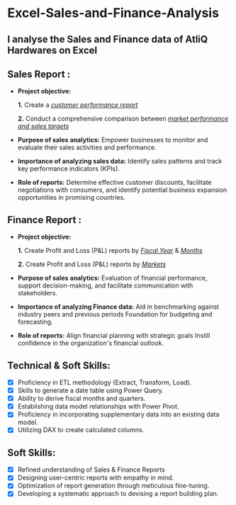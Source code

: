 # Excel-Sales-and-Finance-Analysis
## I analyse the Sales and Finance data of AtliQ Hardwares on Excel

## Sales Report :


- **Project objective:** 

    **1.** Create a _[customer performance report](https://github.com/dasdipayan2002/Excel-Sales-and-Finance-Analysis/blob/main/Customer%20Performance%20Report.pdf)_

    **2.** Conduct a comprehensive comparison between _[market performance and sales targets](https://github.com/dasdipayan2002/Excel-Sales-and-Finance-Analysis/blob/main/Market%20Performance%20vs%20Target%20Report.pdf)_

- **Purpose of sales analytics:** Empower businesses to monitor and evaluate their sales activities and performance.

- **Importance of analyzing sales data:** Identify sales patterns and track key performance indicators (KPIs).

- **Role of reports:** Determine effective customer discounts, facilitate negotiations with consumers, and identify potential business expansion opportunities in promising countries.


## Finance Report :

- **Project objective:** 

    **1.** Create Profit and Loss (P&L) reports by _[Fiscal Year](https://github.com/dasdipayan2002/Excel-Sales-and-Finance-Analysis/blob/main/P%26L%20Statement%20by%20Fiscal%20Year.pdf)_ & _[Months](https://github.com/dasdipayan2002/Excel-Sales-and-Finance-Analysis/blob/main/P%26L%20Statement%20by%20Months.pdf)_ 

   **2.** Create Profit and Loss (P&L) reports by _[Markets](https://github.com/dasdipayan2002/Excel-Sales-and-Finance-Analysis/blob/main/P%26L%20Statement%20by%20Markets.pdf)_

- **Purpose of sales analytics:** Evaluation of financial performance, support decision-making, and facilitate communication with stakeholders.

- **Importance of analyzing Finance data:** Aid in benchmarking against industry peers and previous periods Foundation for budgeting and forecasting.

- **Role of reports:** Align financial planning with strategic goals Instill confidence in the organization's financial outlook.


## Technical & Soft Skills:
- [x]	Proficiency in ETL methodology (Extract, Transform, Load).
- [x]	Skills to generate a date table using Power Query.
- [x]	Ability to derive fiscal months and quarters.
- [x]	Establishing data model relationships with Power Pivot.
- [x]	Proficiency in incorporating supplementary data into an existing data model.
- [x]	Utilizing DAX to create calculated columns.

## Soft Skills:
- [x]	Refined understanding of Sales & Finance Reports
- [x]	Designing user-centric reports with empathy in mind.
- [x]	Optimization of report generation through meticulous fine-tuning.
- [x]	Developing a systematic approach to devising a report building plan.
